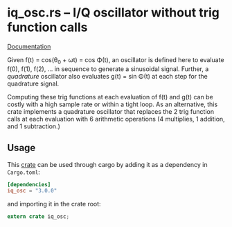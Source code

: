 # iq\_osc.rs – I/Q oscillator without trig function calls

[Documentation](https://docs.rs/iq_osc)

Given f(t) = cos(θ<sub>0</sub> + ωt) = cos Φ(t), an oscillator is defined here
to evaluate f(0), f(1), f(2), ... in sequence to generate a sinusoidal signal.
Further, a *quadrature* oscillator also evaluates g(t) = sin Φ(t) at each step
for the quadrature signal.

Computing these trig functions at each evaluation of f(t) and g(t) can be costly with
a high sample rate or within a tight loop. As an alternative, this crate implements a
quadrature oscillator that replaces the 2 trig function calls at each evaluation with
6 arithmetic operations (4 multiplies, 1 addition, and 1 subtraction.)

## Usage

This [crate](https://crates.io/crates/iq_osc) can be used through cargo by
adding it as a dependency in `Cargo.toml`:

```toml
[dependencies]
iq_osc = "3.0.0"
```
and importing it in the crate root:

```rust
extern crate iq_osc;
```
